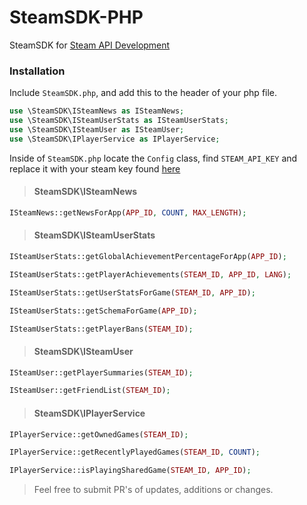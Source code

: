 # SteamSDK-PHP

SteamSDK for [Steam API Development](http://steamcommunity.com/dev)

### Installation

Include ```SteamSDK.php```, and add this to the header of your php file.

```php
use \SteamSDK\ISteamNews as ISteamNews;
use \SteamSDK\ISteamUserStats as ISteamUserStats;
use \SteamSDK\ISteamUser as ISteamUser;
use \SteamSDK\IPlayerService as IPlayerService;
```

Inside of ```SteamSDK.php``` locate the ```Config``` class, find ```STEAM_API_KEY``` and replace it with your steam key found [here](http://steamcommunity.com/dev/apikey)

> #### SteamSDK\ISteamNews

```php
ISteamNews::getNewsForApp(APP_ID, COUNT, MAX_LENGTH);
```

> #### SteamSDK\ISteamUserStats

```php
ISteamUserStats::getGlobalAchievementPercentageForApp(APP_ID);
```

```php
ISteamUserStats::getPlayerAchievements(STEAM_ID, APP_ID, LANG);
```

```php
ISteamUserStats::getUserStatsForGame(STEAM_ID, APP_ID);
```

```php
ISteamUserStats::getSchemaForGame(APP_ID);
```

```php
ISteamUserStats::getPlayerBans(STEAM_ID);
```

> #### SteamSDK\ISteamUser

```php
ISteamUser::getPlayerSummaries(STEAM_ID);
```

```php
ISteamUser::getFriendList(STEAM_ID);
```

> #### SteamSDK\IPlayerService

```php
IPlayerService::getOwnedGames(STEAM_ID);
```

```php
IPlayerService::getRecentlyPlayedGames(STEAM_ID, COUNT);
```

```php
IPlayerService::isPlayingSharedGame(STEAM_ID, APP_ID);
```


> Feel free to submit PR's of updates, additions or changes.
